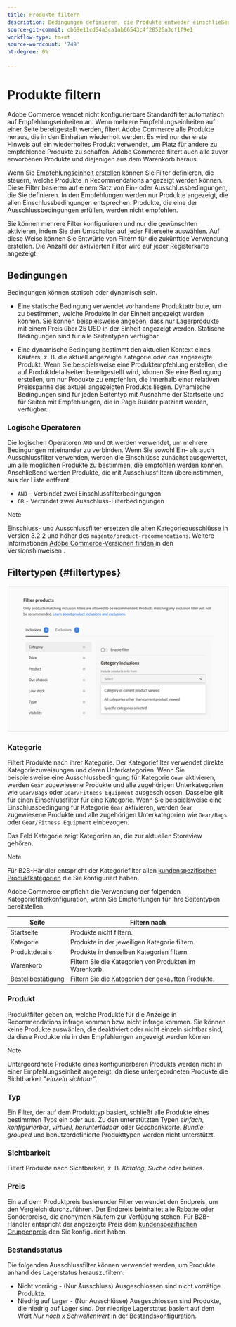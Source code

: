 ```yaml
---
title: Produkte filtern
description: Bedingungen definieren, die Produkte entweder einschließen oder von der Verwendung als Empfehlungen ausschließen.
source-git-commit: cb69e11cd54a3ca1ab66543c4f28526a3cf1f9e1
workflow-type: tm+mt
source-wordcount: '749'
ht-degree: 0%

---
```


# Produkte filtern

Adobe Commerce wendet nicht konfigurierbare Standardfilter automatisch auf Empfehlungseinheiten an. Wenn mehrere Empfehlungseinheiten auf einer Seite bereitgestellt werden, filtert Adobe Commerce alle Produkte heraus, die in den Einheiten wiederholt werden. Es wird nur der erste Hinweis auf ein wiederholtes Produkt verwendet, um Platz für andere zu empfehlende Produkte zu schaffen. Adobe Commerce filtert auch alle zuvor erworbenen Produkte und diejenigen aus dem Warenkorb heraus.

Wenn Sie [Empfehlungseinheit erstellen](create.md) können Sie Filter definieren, die steuern, welche Produkte in Recommendations angezeigt werden können. Diese Filter basieren auf einem Satz von Ein- oder Ausschlussbedingungen, die Sie definieren. In den Empfehlungen werden nur Produkte angezeigt, die allen Einschlussbedingungen entsprechen. Produkte, die eine der Ausschlussbedingungen erfüllen, werden nicht empfohlen.

Sie können mehrere Filter konfigurieren und nur die gewünschten aktivieren, indem Sie den Umschalter auf jeder Filterseite auswählen. Auf diese Weise können Sie Entwürfe von Filtern für die zukünftige Verwendung erstellen. Die Anzahl der aktivierten Filter wird auf jeder Registerkarte angezeigt.

## Bedingungen

Bedingungen können statisch oder dynamisch sein.

- Eine statische Bedingung verwendet vorhandene Produktattribute, um zu bestimmen, welche Produkte in der Einheit angezeigt werden können. Sie können beispielsweise angeben, dass nur Lagerprodukte mit einem Preis über 25 USD in der Einheit angezeigt werden. Statische Bedingungen sind für alle Seitentypen verfügbar.

- Eine dynamische Bedingung bestimmt den aktuellen Kontext eines Käufers, z. B. die aktuell angezeigte Kategorie oder das angezeigte Produkt. Wenn Sie beispielsweise eine Produktempfehlung erstellen, die auf Produktdetailseiten bereitgestellt wird, können Sie eine Bedingung erstellen, um nur Produkte zu empfehlen, die innerhalb einer relativen Preisspanne des aktuell angezeigten Produkts liegen. Dynamische Bedingungen sind für jeden Seitentyp mit Ausnahme der Startseite und für Seiten mit Empfehlungen, die in Page Builder platziert werden, verfügbar.

### Logische Operatoren

Die logischen Operatoren `AND` und `OR` werden verwendet, um mehrere Bedingungen miteinander zu verbinden. Wenn Sie sowohl Ein- als auch Ausschlussfilter verwenden, werden die Einschlüsse zunächst ausgewertet, um alle möglichen Produkte zu bestimmen, die empfohlen werden können. Anschließend werden Produkte, die mit Ausschlussfiltern übereinstimmen, aus der Liste entfernt.

- `AND` - Verbindet zwei Einschlussfilterbedingungen
- `OR` - Verbindet zwei Ausschluss-Filterbedingungen

>[!NOTE]
>
> Einschluss- und Ausschlussfilter ersetzen die alten Kategorieausschlüsse in Version 3.2.2 und höher des `magento/product-recommendations`. Weitere Informationen [ Adobe Commerce-Versionen finden ](release-notes.md) in den Versionshinweisen .

## Filtertypen {#filtertypes}

![Filter](assets/rec-conditions.png)

### Kategorie

Filtert Produkte nach ihrer Kategorie. Der Kategoriefilter verwendet direkte Kategoriezuweisungen und deren Unterkategorien. Wenn Sie beispielsweise eine Ausschlussbedingung für Kategorie `Gear` aktivieren, werden `Gear` zugewiesene Produkte und alle zugehörigen Unterkategorien wie `Gear/Bags` oder `Gear/Fitness Equipment` ausgeschlossen. Dasselbe gilt für einen Einschlussfilter für eine Kategorie. Wenn Sie beispielsweise eine Einschlussbedingung für Kategorie `Gear` aktivieren, werden `Gear` zugewiesene Produkte und alle zugehörigen Unterkategorien wie `Gear/Bags` oder `Gear/Fitness Equipment` einbezogen.

Das Feld Kategorie zeigt Kategorien an, die zur aktuellen Storeview gehören.

>[!NOTE]
>
>Für B2B-Händler entspricht der Kategoriefilter allen [kundenspezifischen Produktkategorien](https://experienceleague.adobe.com/docs/commerce-admin/catalog/categories/category-permissions.html) die Sie konfiguriert haben.

Adobe Commerce empfiehlt die Verwendung der folgenden Kategoriefilterkonfiguration, wenn Sie Empfehlungen für Ihre Seitentypen bereitstellen:

| Seite | Filtern nach |
|---|---|
| Startseite | Produkte nicht filtern. |
| Kategorie | Produkte in der jeweiligen Kategorie filtern. |
| Produktdetails | Produkte in denselben Kategorien filtern. |
| Warenkorb | Filtern Sie die Kategorien von Produkten im Warenkorb. |
| Bestellbestätigung | Filtern Sie die Kategorien der gekauften Produkte. |

### Produkt

Produktfilter geben an, welche Produkte für die Anzeige in Recommendations infrage kommen bzw. nicht infrage kommen. Sie können keine Produkte auswählen, die deaktiviert oder nicht einzeln sichtbar sind, da diese Produkte nie in den Empfehlungen angezeigt werden können.

>[!NOTE]
>
>Untergeordnete Produkte eines konfigurierbaren Produkts werden nicht in einer Empfehlungseinheit angezeigt, da diese untergeordneten Produkte die Sichtbarkeit &quot;_einzeln sichtbar“_.

### Typ

Ein Filter, der auf dem Produkttyp basiert, schließt alle Produkte eines bestimmten Typs ein oder aus. Zu den unterstützten Typen _einfach_, _konfigurierbar_, _virtuell_, _herunterladbar_ oder _Geschenkkarte_. _Bundle_, _grouped_ und benutzerdefinierte Produkttypen werden nicht unterstützt.

### Sichtbarkeit

Filtert Produkte nach Sichtbarkeit, z. B. _Katalog_, _Suche_ oder beides.

### Preis

Ein auf dem Produktpreis basierender Filter verwendet den Endpreis, um den Vergleich durchzuführen. Der Endpreis beinhaltet alle Rabatte oder Sonderpreise, die anonymen Käufern zur Verfügung stehen. Für B2B-Händler entspricht der angezeigte Preis dem [kundenspezifischen Gruppenpreis](https://experienceleague.adobe.com/docs/commerce-admin/catalog/products/pricing/pricing-advanced.html) den Sie konfiguriert haben.

### Bestandsstatus

Die folgenden Ausschlussfilter können verwendet werden, um Produkte anhand des Lagerstatus herauszufiltern:

- Nicht vorrätig - (Nur Ausschluss) Ausgeschlossen sind nicht vorrätige Produkte.
- Niedrig auf Lager - (Nur Ausschlüsse) Ausgeschlossen sind Produkte, die niedrig auf Lager sind. Der niedrige Lagerstatus basiert auf dem Wert _Nur noch x Schwellenwert_ in der [Bestandskonfiguration](https://experienceleague.adobe.com/docs/commerce-admin/config/catalog/inventory.html).
